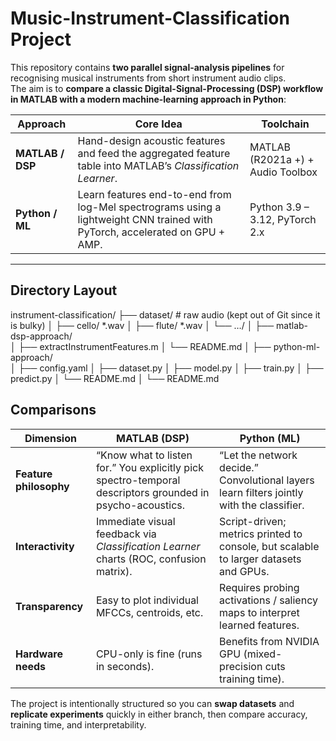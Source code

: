 # Music-Instrument-Classification Project

This repository contains **two parallel signal-analysis pipelines** for recognising musical instruments from short instrument audio clips.  
The aim is to **compare a classic Digital-Signal-Processing (DSP) workflow in MATLAB with a modern machine-learning approach in Python**:

| Approach | Core Idea | Toolchain |
|----------|-----------|-----------|
| **MATLAB / DSP** | Hand-design acoustic features and feed the aggregated feature table into MATLAB’s *Classification Learner*. | MATLAB (R2021a +) + Audio Toolbox |
| **Python / ML** | Learn features end-to-end from log-Mel spectrograms using a lightweight CNN trained with PyTorch, accelerated on GPU + AMP. | Python 3.9 – 3.12, PyTorch 2.x |

---

## Directory Layout

instrument-classification/
├── dataset/                  # raw audio (kept out of Git since it is bulky) 
│   ├── cello/   *.wav
│   ├── flute/   *.wav
│   └── …/
│
├── matlab-dsp-approach/      
│   ├── extractInstrumentFeatures.m
│   └── README.md
│
├── python-ml-approach/       
│   ├── config.yaml
│   ├── dataset.py
│   ├── model.py
│   ├── train.py
│   ├── predict.py
│   └── README.md
│
└── README.md                 


## Comparisons

| Dimension | MATLAB (DSP) | Python (ML) |
|-----------|--------------|-------------|
| **Feature philosophy** | “Know what to listen for.” You explicitly pick spectro-temporal descriptors grounded in psycho-acoustics. | “Let the network decide.” Convolutional layers learn filters jointly with the classifier. |
| **Interactivity** | Immediate visual feedback via *Classification Learner* charts (ROC, confusion matrix). | Script-driven; metrics printed to console, but scalable to larger datasets and GPUs. |
| **Transparency** | Easy to plot individual MFCCs, centroids, etc. | Requires probing activations / saliency maps to interpret learned features. |
| **Hardware needs** | CPU-only is fine (runs in seconds). | Benefits from NVIDIA GPU (mixed-precision cuts training time). |

The project is intentionally structured so you can **swap datasets** and **replicate experiments** quickly in either branch, then compare accuracy, training time, and interpretability.